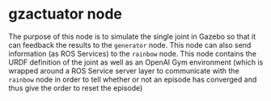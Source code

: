 # gzactuator node

The purpose of this node is to simulate the single joint in Gazebo so that it can feedback the results to the `generator` node.
This node can also send information (as ROS Services) to the `rainbow` node.
This node contains the URDF definition of the joint as well as an OpenAI Gym environment (which is wrapped around a ROS Service server layer to communicate with the `rainbow` node in order to tell whether or not an episode has converged and thus give the order to reset the episode) 